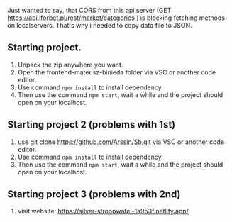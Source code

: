 Just wanted to say, that CORS from this api server (GET https://api.iforbet.pl/rest/market/categories
) is blocking fetching methods on localservers. That's why i needed to copy data file to JSON.

## Starting project.

1. Unpack the zip anywhere you want.
2. Open the frontend-mateusz-binieda folder via VSC or another code editor.
3. Use command `npm install` to install dependency.
4. Then use the command `npm start`, wait a while and the project should open on your localhost.

## Starting project 2 (problems with 1st)

1. use git clone https://github.com/Arssin/Sb.git via VSC or another code editor.
2. Use command `npm install` to install dependency.
3. Then use the command `npm start`, wait a while and the project should open on your localhost.

## Starting project 3 (problems with 2nd)

1. visit website: https://silver-stroopwafel-1a953f.netlify.app/
